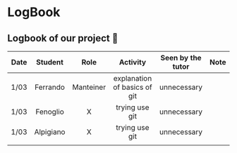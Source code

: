 # LogBook

## Logbook of our project :rocket:

| Date | Student | Role | Activity | Seen by the tutor | Note |
|:----:|:-------:|:----:|:--------:|:-----------------:|:----:|
|1/03| Ferrando  | Manteiner|explanation of basics of git|  unnecessary |      |
|1/03| Fenoglio |   X   | trying use git   |   unnecessary            |      |
|1/03      |   Alpigiano      |   X   |    trying use git      |         unnecessary          |      |
|      |         |      |          |                   |      |

